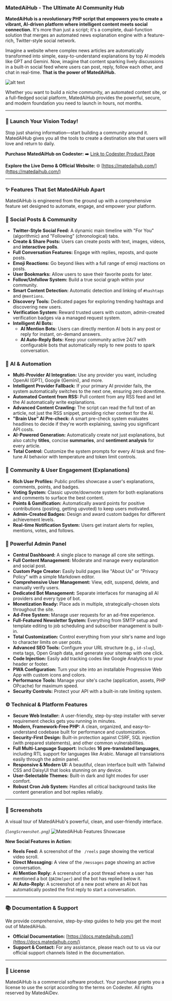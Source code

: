 ### **MatedAiHub - The Ultimate AI Community Hub**

**MatedAiHub is a revolutionary PHP script that empowers you to create a vibrant, AI-driven platform where intelligent content meets social connection.** It's more than just a script; it's a complete, dual-function solution that merges an automated news explanation engine with a feature-rich, Twitter-style social network.

Imagine a website where complex news articles are automatically transformed into simple, easy-to-understand explanations by top AI models like GPT and Gemini. Now, imagine that content sparking lively discussions in a built-in social feed where users can post, reply, follow each other, and chat in real-time. **That is the power of MatedAiHub.**

![alt text](images/preview.jpg)

Whether you want to build a niche community, an automated content site, or a full-fledged social platform, MatedAiHub provides the powerful, secure, and modern foundation you need to launch in hours, not months.

---

### 🚀 **Launch Your Vision Today!**

Stop just sharing information—start building a community around it. MatedAiHub gives you all the tools to create a destination site that users will love and return to daily.

**Purchase MatedAiHub on Codester:**
➡️ [Link to Codester Product Page](https://www.codester.com/items/56468/matedaihub-ai-news-discussion-platform)

**Explore the Live Demo & Official Website:**
🌐 [https://matedaihub.com/](https://matedaihub.com/)

---

### ✨ **Features That Set MatedAiHub Apart**

MatedAiHub is engineered from the ground up with a comprehensive feature set designed to automate, engage, and empower your platform.

### 🚀 **Social Posts & Community**
*   **Twitter-Style Social Feed:** A dynamic main timeline with "For You" (algorithmic) and "Following" (chronological) tabs.
*   **Create & Share Posts:** Users can create posts with text, images, videos, and **interactive polls**.
*   **Full Conversation Features:** Engage with replies, reposts, and quote posts.
*   **Emoji Reactions:** Go beyond likes with a full range of emoji reactions on posts.
*   **User Bookmarks:** Allow users to save their favorite posts for later.
*   **Follow/Unfollow System:** Build a true social graph within your community.
*   **Smart Content Detection:** Automatic detection and linking of `#hashtags` and `@mentions`.
*   **Discovery Tools:** Dedicated pages for exploring trending hashtags and discovering new users.
*   **Verification System:** Reward trusted users with custom, admin-created verification badges via a managed request system.
*   **Intelligent AI Bots:**
    *   **AI Mention Bots:** Users can directly mention AI bots in any post or reply for instant, on-demand answers.
    *   **AI Auto-Reply Bots:** Keep your community active 24/7 with configurable bots that automatically reply to new posts to spark conversation.

### 🧠 **AI & Automation**
*   **Multi-Provider AI Integration:** Use any provider you want, including OpenAI (GPT), Google (Gemini), and more.
*   **Intelligent Provider Fallback:** If your primary AI provider fails, the system automatically switches to the next one, ensuring zero downtime.
*   **Automated Content from RSS:** Pull content from any RSS feed and let the AI automatically write explanations.
*   **Advanced Content Crawling:** The script can read the full text of an article, not just the RSS snippet, providing richer context for the AI.
*   **"Brain Use" AI Pre-check:** A smart pre-check system evaluates headlines to decide if they're worth explaining, saving you significant API costs.
*   **AI-Powered Generation:** Automatically create not just explanations, but also catchy **titles**, concise **summaries**, and **sentiment analysis** for every article.
*   **Total Control:** Customize the system prompts for every AI task and fine-tune AI behavior with temperature and token limit controls.

### 💬 **Community & User Engagement (Explanations)**
*   **Rich User Profiles:** Public profiles showcase a user's explanations, comments, points, and badges.
*   **Voting System:** Classic upvote/downvote system for both explanations and comments to surface the best content.
*   **Points & Gamification:** Automatically award points for positive contributions (posting, getting upvoted) to keep users motivated.
*   **Admin-Created Badges:** Design and award custom badges for different achievement levels.
*   **Real-time Notification System:** Users get instant alerts for replies, mentions, votes, and follows.

### 👑 **Powerful Admin Panel**
*   **Central Dashboard:** A single place to manage all core site settings.
*   **Full Content Management:** Moderate and manage every explanation and social post.
*   **Custom Page Creator:** Easily build pages like "About Us" or "Privacy Policy" with a simple Markdown editor.
*   **Comprehensive User Management:** View, edit, suspend, delete, and manually verify users.
*   **Dedicated Bot Management:** Separate interfaces for managing all AI providers and every type of bot.
*   **Monetization Ready:** Place ads in multiple, strategically-chosen slots throughout the site.
*   **Ad-Free System:** Manage user requests for an ad-free experience.
*   **Full-Featured Newsletter System:** Everything from SMTP setup and template editing to job scheduling and subscriber management is built-in.
*   **Total Customization:** Control everything from your site's name and logo to character limits on user posts.
*   **Advanced SEO Tools:** Configure your URL structure (e.g., `id-slug`), meta tags, Open Graph data, and generate your sitemap with one click.
*   **Code Injection:** Easily add tracking codes like Google Analytics to your header or footer.
*   **PWA Configuration:** Turn your site into an installable Progressive Web App with custom icons and colors.
*   **Performance Tools:** Manage your site's cache (application, assets, PHP OPcache) for maximum speed.
*   **Security Controls:** Protect your API with a built-in rate limiting system.

### ⚙️ **Technical & Platform Features**
*   **Secure Web Installer:** A user-friendly, step-by-step installer with server requirement checks gets you running in minutes.
*   **Modern, Framework-Free PHP:** A clean, organized, and easy-to-understand codebase built for performance and customization.
*   **Security-First Design:** Built-in protection against CSRF, SQL injection (with prepared statements), and other common vulnerabilities.
*   **Full Multi-Language Support:** Includes **16 pre-translated languages**, including RTL support for languages like Arabic. Manage all translations easily through the admin panel.
*   **Responsive & Modern UI:** A beautiful, clean interface built with Tailwind CSS and DaisyUI that looks stunning on any device.
*   **User-Selectable Themes:** Built-in dark and light modes for user comfort.
*   **Robust Cron Job System:** Handles all critical background tasks like content generation and bot replies reliably.

---

### 📸 **Screenshots**

A visual tour of MatedAiHub's powerful, clean, and user-friendly interface.

*(`longScreenshot.png`)*
![MatedAiHub Features Showcase](images/longScreenshot.png)

**New Social Features in Action:**
*   **Reels Feed:** A screenshot of the ` /reels` page showing the vertical video scroll.
*   **Direct Messaging:** A view of the `/messages` page showing an active conversation.
*   **AI Mention Reply:** A screenshot of a post thread where a user has mentioned a bot (`@AIHelper`) and the bot has replied below it.
*   **AI Auto-Reply:** A screenshot of a new post where an AI bot has automatically posted the first reply to start a conversation.

---

### 📚 **Documentation & Support**

We provide comprehensive, step-by-step guides to help you get the most out of MatedAiHub.

*   **Official Documentation:** [https://docs.matedaihub.com/](https://docs.matedaihub.com/)
*   **Support & Contact:** For any assistance, please reach out to us via our official support channels listed in the documentation.

---

### 📄 **License**

MatedAiHub is a commercial software product. Your purchase grants you a license to use the script according to the terms on Codester. All rights reserved by MatedAiDev.
